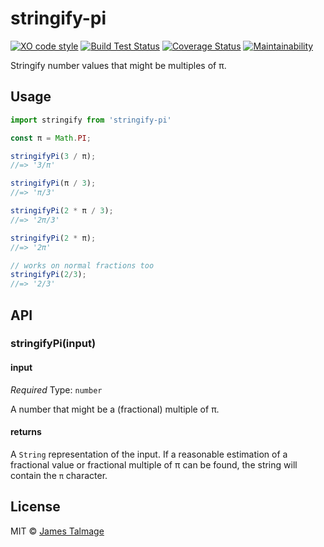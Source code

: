 # stringify-pi 
[![XO code style](https://shields.io/badge/code_style-5ed9c7?logo=xo&labelColor=gray)](https://github.com/xojs/xo)
[![Build Test Status](https://github.com/jamestalmage/stringify-pi/actions/workflows/ci.yml/badge.svg)](https://github.com/jamestalmage/stringify-pi/actions/workflows/ci.yml)
[![Coverage Status](https://coveralls.io/repos/github/jamestalmage/stringify-pi/badge.svg?branch=master)](https://coveralls.io/github/jamestalmage/stringify-pi?branch=master)
[![Maintainability](https://codeclimate.com/github/jamestalmage/stringify-pi/badges/gpa.svg)](https://codeclimate.com/github/jamestalmage/stringify-pi)

Stringify number values that might be multiples of π.

## Usage

```js
import stringify from 'stringify-pi'

const π = Math.PI;

stringifyPi(3 / π);
//=> '3/π'

stringifyPi(π / 3);
//=> 'π/3'

stringifyPi(2 * π / 3);
//=> '2π/3'

stringifyPi(2 * π);
//=> '2π'

// works on normal fractions too
stringifyPi(2/3);
//=> '2/3'
```


## API

### stringifyPi(input)

#### input

*Required*
Type: `number`

A number that might be a (fractional) multiple of π.

#### returns

A `String` representation of the input. If a reasonable estimation of a fractional value
or fractional multiple of π can be found, the string will contain the `π` character. 

## License

MIT © [James Talmage](http://github.com/jamestalmage)
